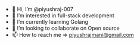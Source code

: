 - 👋 Hi, I’m @piyushraj-007
- 👀 I’m interested in full-stack development
- 🌱 I’m currently learning Golang
- 💞️ I’m looking to collaborate on Open source
- 📫 How to reach me => piyushrajmani@gmail.com

<!---
piyushraj-007/piyushraj-007 is a ✨ special ✨ repository because its `README.md` (this file) appears on your GitHub profile.
You can click the Preview link to take a look at your changes.
--->
